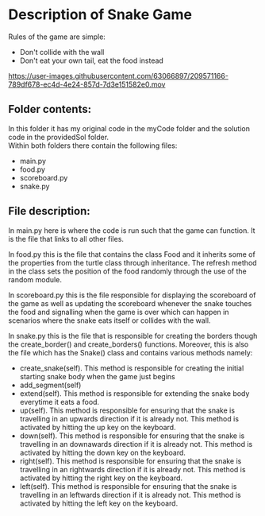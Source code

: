 # Description of Snake Game

Rules of the game are simple:
- Don't collide with the wall
- Don't eat your own tail, eat the food instead

https://user-images.githubusercontent.com/63066897/209571166-789df678-ec4d-4e24-857d-7d3e151582e0.mov

## Folder contents:

In this folder it has my original code in the myCode folder and the solution code in the providedSol folder.
</br>
Within both folders there contain the following files:
- main.py
- food.py
- scoreboard.py
- snake.py

## File description:

In main.py here is where the code is run such that the game can function. It is the file that links to all other files.

In food.py this is the file that contains the class Food and it inherits some of the properties from the turtle class through inheritance. The refresh method in the class sets the position of the food randomly through the use of the random module.

In scoreboard.py this is the file responsible for displaying the scoreboard of the game as well as updating the scoreboard whenever the snake touches the food and signalling when the game is over which can happen in scenarios where the snake eats itself or collides with the wall.

In snake.py this is the file that is responsible for creating the borders though the create_border() and create_borders() functions. Moreover, this is also the file which has the Snake() class and contains various methods namely:
- create_snake(self). This method is responsible for creating the initial starting snake body when the game just begins
- add_segment(self)
- extend(self). This method is responsible for extending the snake body everytime it eats a food.
- up(self). This method is responsible for ensuring that the snake is travelling in an upwards direction if it is already not. This method is activated by hitting the up key on the keyboard.
- down(self). This method is responsible for ensuring that the snake is travelling in an downawards direction if it is already not. This method is activated by hitting the down key on the keyboard.
- right(self). This method is responsible for ensuring that the snake is travelling in an rightwards direction if it is already not. This method is activated by hitting the right key on the keyboard.
- left(self). This method is responsible for ensuring that the snake is travelling in an leftwards direction if it is already not. This method is activated by hitting the left key on the keyboard.

